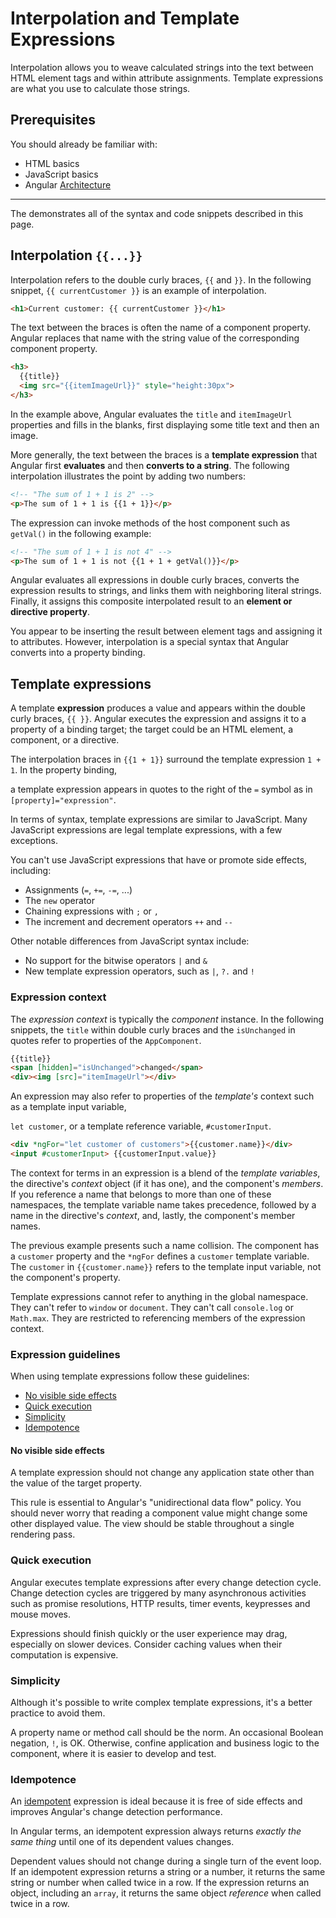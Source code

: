 
# Interpolation and Template Expressions

Interpolation allows you to weave calculated strings into the text 
between HTML element tags and within attribute assignments. Template 
expressions are what you use to calculate those strings.

## Prerequisites

You should already be familiar with:

* HTML basics
* JavaScript basics
* Angular [Architecture](guide/architecture)

<hr/>

The <live-example></live-example> demonstrates all of the syntax and code
snippets described in this page.

## Interpolation `{{...}}`

Interpolation refers to the double curly braces, `{{` and `}}`. In the following 
snippet, `{{ currentCustomer }}` is an example of interpolation.

```html
<h1>Current customer: {{ currentCustomer }}</h1>
```

The text between the braces is often the name of a component 
property. Angular replaces that name with the
string value of the corresponding component property. 

```html
<h3>
  {{title}}
  <img src="{{itemImageUrl}}" style="height:30px">
</h3>
```

In the example above, Angular evaluates the `title` and `itemImageUrl` properties
and fills in the blanks, first displaying some title text and then an image.

More generally, the text between the braces is a **template expression** 
that Angular first **evaluates** and then **converts to a string**. 
The following interpolation illustrates the point by adding two numbers:

```html
<!-- "The sum of 1 + 1 is 2" -->
<p>The sum of 1 + 1 is {{1 + 1}}</p>
```
<!-- <code-example path="template-syntax/src/app/app.component.html" region="sum-1" title="src/app/app.component.html" linenums="false">
</code-example> -->

The expression can invoke methods of the host component such as `getVal()` in 
the following example:

```html
<!-- "The sum of 1 + 1 is not 4" -->
<p>The sum of 1 + 1 is not {{1 + 1 + getVal()}}</p>
```

<!-- <code-example path="template-syntax/src/app/app.component.html" region="sum-2" title="src/app/app.component.html" linenums="false">
</code-example> -->

Angular evaluates all expressions in double curly braces,
converts the expression results to strings, and links them with neighboring literal strings. Finally,
it assigns this composite interpolated result to an **element or directive property**.

You appear to be inserting the result between element tags and assigning it to attributes.
However, interpolation is a special syntax that Angular converts into a
property binding.


## Template expressions

A template **expression** produces a value and appears within the double 
curly braces, `{{ }}`.
Angular executes the expression and assigns it to a property of a binding target;
the target could be an HTML element, a component, or a directive.

The interpolation braces in `{{1 + 1}}` surround the template expression `1 + 1`.
In the property binding,
<!-- link to guide/property-binding guide -->
a template expression appears in quotes to the right of the&nbsp;`=` symbol as in `[property]="expression"`.

In terms of syntax, template expressions are similar to JavaScript.
Many JavaScript expressions are legal template expressions, with a few exceptions.

You can't use JavaScript expressions that have or promote side effects,
including:

* Assignments (`=`, `+=`, `-=`, ...)
* The `new` operator
* Chaining expressions with <code>;</code> or <code>,</code>
* The increment and decrement operators `++` and `--`

Other notable differences from JavaScript syntax include:

* No support for the bitwise operators `|` and `&`
* New template expression operators, such as `|`, `?.` and `!`
<!-- link to: guide/template-syntax#expression-operators -->

### Expression context

The *expression context* is typically the _component_ instance.
In the following snippets, the `title` within double curly braces and the
`isUnchanged` in quotes refer to properties of the `AppComponent`.

```html
{{title}}
<span [hidden]="isUnchanged">changed</span>
<div><img [src]="itemImageUrl"></div>
```

An expression may also refer to properties of the _template's_ context
such as a template input variable, 
<!-- link to built-in-directives#template-input-variables -->
`let customer`, or a template reference variable, `#customerInput`.
<!-- link to guide/template-ref-variables -->

```html
<div *ngFor="let customer of customers">{{customer.name}}</div>
<input #customerInput> {{customerInput.value}}
```
<!-- Above snippet needs example
<code-example path="template-syntax/src/app/app.component.html" region="context-var" title="src/app/app.component.html" linenums="false">
</code-example> -->

The context for terms in an expression is a blend of the _template variables_,
the directive's _context_ object (if it has one), and the component's _members_.
If you reference a name that belongs to more than one of these namespaces,
the template variable name takes precedence, followed by a name in the directive's _context_,
and, lastly, the component's member names.

The previous example presents such a name collision. The component has a `customer`
property and the `*ngFor` defines a `customer` template variable.
The `customer` in `{{customer.name}}`
refers to the template input variable, not the component's property.

Template expressions cannot refer to anything in
the global namespace. They can't refer to `window` or `document`. They
can't call `console.log` or `Math.max`. They are restricted to referencing
members of the expression context.


### Expression guidelines

When using template expressions follow these guidelines:

* [No visible side effects](guide/interpolation#no-visible-side-effects)
* [Quick execution](guide/interpolation#quick-execution)
* [Simplicity](guide/interpolation#simplicity)
* [Idempotence](guide/interpolation#idempotence)


#### No visible side effects

A template expression should not change any application state other than the value of the
target property.

This rule is essential to Angular's "unidirectional data flow" policy.
You should never worry that reading a component value might change some other displayed value.
The view should be stable throughout a single rendering pass.

### Quick execution

Angular executes template expressions after every change detection cycle.
Change detection cycles are triggered by many asynchronous activities such as
promise resolutions, HTTP results, timer events, keypresses and mouse moves.

Expressions should finish quickly or the user experience may drag, especially on slower devices.
Consider caching values when their computation is expensive.

### Simplicity

Although it's possible to write complex template expressions, it's a better 
practice to avoid them.

A property name or method call should be the norm.
An occasional Boolean negation, `!`, is OK.
Otherwise, confine application and business logic to the component,
where it is easier to develop and test.

### Idempotence

An [idempotent](https://en.wikipedia.org/wiki/Idempotence) expression is ideal because
it is free of side effects and improves Angular's change detection performance.

In Angular terms, an idempotent expression always returns *exactly the same thing* until
one of its dependent values changes.

Dependent values should not change during a single turn of the event loop.
If an idempotent expression returns a string or a number, it returns the same string or number when called twice in a row. If the expression returns an object, including an `array`, it returns the same object *reference* when called twice in a row.


